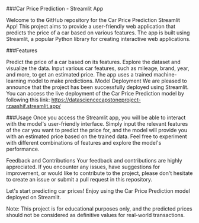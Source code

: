 ###Car Price Prediction - Streamlit App<br>

Welcome to the GitHub repository for the Car Price Prediction Streamlit App! This project aims to provide a user-friendly web application that predicts the price of a car based on various features. The app is built using Streamlit, a popular Python library for creating interactive web applications.

###Features

Predict the price of a car based on its features.
Explore the dataset and visualize the data.
Input various car features, such as mileage, brand, year, and more, to get an estimated price.
The app uses a trained machine-learning model to make predictions.
Model Deployment
We are pleased to announce that the project has been successfully deployed using Streamlit. You can access the live deployment of the Car Price Prediction model by following this link: https://datasciencecapstoneproject-rzaashif.streamlit.app/

###Usage
Once you access the Streamlit app, you will be able to interact with the model's user-friendly interface. Simply input the relevant features of the car you want to predict the price for, and the model will provide you with an estimated price based on the trained data. Feel free to experiment with different combinations of features and explore the model's performance.

Feedback and Contributions
Your feedback and contributions are highly appreciated. If you encounter any issues, have suggestions for improvement, or would like to contribute to the project, please don't hesitate to create an issue or submit a pull request in this repository.

Let's start predicting car prices! Enjoy using the Car Price Prediction model deployed on Streamlit.

Note: This project is for educational purposes only, and the predicted prices should not be considered as definitive values for real-world transactions.

